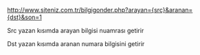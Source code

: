 http://www.siteniz.com.tr/bilgigonder.php?arayan={src}&aranan={dst}&son=1

Src yazan kısımda arayan bilgisi nuamrası getirir

Dst yazan kısımda aranan numara bilgisini getirir
